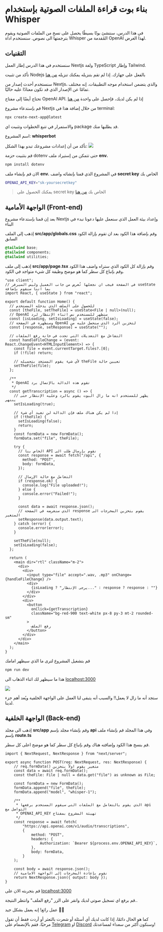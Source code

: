 # بناء بوت قراءة الملفات الصوتية بإستخدام Whisper

في هذا الدرس، سننشئ بوتًا بسيطًا يحصل على نسخ من الملفات الصوتية ويقوم بترجمتها الى نصوص. سنستخدم اداة Whisper المُقدمة من OpenAI لهذا الغرض.

## التقنيات

سنستخدم في هذا الدرس إطار العمل Nextjs ولغة TypeScript وإطار Tailwind.

تأكد من تثبيت Nodejs بالفعل على جهازك. إذا لم تقم بتنزيله يمكنك تنزيله <a href="https://nodejs.org/en/download" target="_blank">من هنا</a>

سنستخدم أحدث إصدار من Nextjs، والذي يتضمن استخدام موجه التطبيقات. إنه مختلف تمامًا عن الإصدار الذي قد تكون معتادًا عليه حاليًا.

تحتاج أيضًا إلى مفتاح OpenAI API. إذا لم يكن لديك، فإحصل على واحدة <a href="https://platform.openai.com/account/api-keys" target="_blank">من هنا</a>

قم بإستدعاء مشروع Nextjs من خلال إضافة هذا في terminal:

```bash
npx create-next-app@latest
```

والاستمرار في تتبع الخطوات وتثبيت اي package قد يطلبها منك.

اسم المشروع: **whisperbot**

تأكد من أن إعدادات مشروعك تبدو بهذا الشكل:
<img src="https://www.web3arabs.com/courses/ai/whisperbot/whisperbot-next.png"/>

قم بتثبيت حزمة dotenv حتى تتمكن من إستيراد ملف **env.**

```bash
npm install dotenv
```

الان قم بإنشاء ملف **env.** في المشروع الذي قمنا بإنشائه واضف **secret key** الخاص بك

```bash
OPENAI_API_KEY="sk-yoursecretkey"
```

> يمكنك الحصول على secret key الخاص بك <a href="https://platform.openai.com/account/api-keys" target="_blank">من هنا</a>

## الواجهة الأمامية (Front-end)

بعد إن قمنا بإستدعاء مشروع Nextjs وإعداد بيئة العمل الذي سنعمل عليها دعونا نبدء في البناء

إذهب إلى الملف **src/app/globals.css** وقم بإضافة هذا الكود بعد ان تقوم بإزالة الكود السابق

```CSS
@tailwind base;
@tailwind components;
@tailwind utilities;
```

إذهب إلى ملف **src/app/page.tsx** وقم بإزالة كل الكود الذي ستراه واضف هذا الكود وقم بإتباع كل سطر كما هو موضح وظيفة كل شيء متواجد في الكود.

```TSX
"use client";
// في الصفحة فيجب ان نجعلها تُعرض من جانب العميل وليس السيرفر useState بما اننا سنقوم بإضافة
import React, { useState } from "react";

export default function Home() {
  // للحصول على الملف الذي يدخله المستخدم
  const [theFile, setTheFile] = useState<File | null>(null);
  // OpenAI ستظهر للمستخدم نص اثناء الإنتظار لرد
  const [isLoading, setIsLoading] = useState(false);
  // وسنظهره في الصفحة OpenAI لتخزين الرد الذي سنحصل عليه من
  const [response, setResponse] = useState("");

  // التفاعل مع التعديلات التي تحدث في خانة رفع الملفات
  const handleFileChange = (event: React.ChangeEvent<HTMLInputElement>) => {
    const file = event.currentTarget.files?.[0];
    if (!file) return;

    // لأي شيء يقوم المستخد بتحميله theFile تعيين حالة
    setTheFile(file);
  };

  /**
   * OpenAI تقوم هذه الدالة بالإتصال برد
   */
  const getTranscription = async () => {
    // يظهر للمستخدم انه ما زال البوت يقوم بالرد وعليه الإنتظار حتى ينتهي
    setIsLoading(true);

    // إذا لم يكن هناك ملف فإن الدالة لن تعيد أي شيء
    if (!theFile) {
      setIsLoading(false);
      return;
    }
    const formData = new FormData();
    formData.set("file", theFile);

    try {
      // الخاص بنا API نقوم بإرسال طلب الى
      const response = await fetch("/api", {
        method: "POST",
        body: formData,
      });

      // التعامل مع حالة الإرسال
      if (response.ok) {
        console.log("File uploaded!");
      } else {
        console.error("Failed!");
      }

      const data = await response.json();
      // الذي سنعرضه في الصفحة response يقوم بتخزين المخرجات الى المتغير
      setResponse(data.output.text);
    } catch (error) {
      console.error(error);
    }

    setTheFile(null);
    setIsLoading(false);
  };

  return (
    <main dir="rtl" className="m-2">
      <div>
        <div>
          <input type="file" accept=".wav, .mp3" onChange={handleFileChange} />
          <div>
            {isLoading ? "يرجى الإنتظار..." : response ? response : ""}
          </div>
        </div>
        <div>
          <button
            onClick={getTranscription}
            className="bg-red-900 text-white px-8 py-3 mt-2 rounded-sm"
          >
            رفع الملف
          </button>
        </div>
      </div>
    </main>
  );
}
```

قم بتشغيل المشروع لترى ما الذي سيظهر امامك

```bash
npm run dev
```

هذا ما سيظهر لك اثناء الذهاب الى <a href="http://localhost:3000" target="_blank">localhost:3000</a>

<img src="https://www.web3arabs.com/courses/ai/whisperbot/front-end.png"/>

ستجد أنه ما زال لا يعمل!! والسبب أنه يتبقى لنا العمل على الواجهة الخلفية ويُعد أهم جزء لدينا.

## الواجهة الخلفية (Back-end)

إذهب الى مجلد **src/app** وقم بإنشاء مجلد بإسم **api** وفي هذا المجلد قم بإنشاء ملف بإسم **route.ts**

قم بنسخ هذا الكود وإضافته هناك وقم بإتباع كل سطر كما هو موضح اعلى كل سطر.

```TS
import { NextRequest, NextResponse } from "next/server";

export async function POST(req: NextRequest, res: NextResponse) {
    // req.formData() متغير يقوم اولاً بتخزين
    const data = await req.formData();
    const theFile: File | null = data.get("file") as unknown as File;

    const formData = new FormData();
    formData.append("file", theFile);
    formData.append("model", "whisper-1");

    /**
     * الذي يقوم بالتعامل مع الملفات التي سيقوم المستخدم برفعها api التواصل مع
     * OPENAI_API_KEY تهيئة المشروع بمفتاح
     */
    const response = await fetch(
        "https://api.openai.com/v1/audio/transcriptions",
        {
            method: "POST",
            headers: {
                Authorization: `Bearer ${process.env.OPENAI_API_KEY}`,
            },
            body: formData,
        }
    );

    const body = await response.json();
    // نقوم بإعادة المخرجات إلى الواجهة الامامية
    return NextResponse.json({ output: body });
}
```

قم بتجربته الان على <a href="http://localhost:3000" target="_blank">localhost:3000</a>

قم برفع اي تسجيل صوتي لديك وانقر على الزر "رفع الملف" وانتظر النتيجة..

عمل رائع! إنه يعمل بشكل جيد 🥳🥳

كما هو الحال دائمًا، إذا كانت لديك أي أسئلة أو شعرت بالتعثر أو أردت فقط أن تقول مرحبًا، فقم بالإنضمام على <a href="https://t.me/Web3ArabsDAO" target="_blank">Telegram</a> او <a href="https://discord.gg/ykgUvqMc4Q" target="_blank">Discord</a> وسنكون أكثر من سعداء لمساعدتك!
